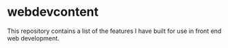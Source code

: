 # webdevcontent

This repository contains a list of the features I have built for use in front end web development.
